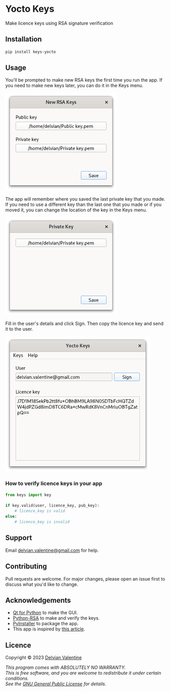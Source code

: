 # Yocto Keys

Make licence keys using RSA signature verification

## Installation

```bash
pip install keys-yocto
```

## Usage

You'll be prompted to make new RSA keys the first time you run the app.  If you need to make new keys later, you can do it in the Keys menu.

![New RSA keys](images/new_rsa_keys.png)

The app will remember where you saved the last private key that you made.  If you need to use a different key than the last one that you made or if you moved it, you can change the location of the key in the Keys menu.

![Private key](images/priv_key.png)

Fill in the user's details and click Sign.  Then copy the licence key and send it to the user.

![Main window](images/main.png)

### How to verify licence keys in your app

```python
from keys import key

if key.valid(user, licence_key, pub_key):
	# licence_key is valid
else:
	# licence_key is invalid
```

## Support

Email delvian.valentine@gmail.com for help.

## Contributing

Pull requests are welcome.  For major changes, please open an issue first to discuss what you'd like to change.

## Acknowledgements

*   [Qt for Python](https://wiki.qt.io/Qt_for_Python) to make the GUI.
*   [Python-RSA](https://stuvel.eu/software/rsa/) to make and verify the keys.
*   [PyInstaller](https://pyinstaller.org/en/stable/) to package the app.
*   This app is inspired by [this article](https://build-system.fman.io/generating-license-keys).

## Licence

Copyright © 2023  [Delvian Valentine](mailto:delvian.valentine@gmail.com)

_This program comes with ABSOLUTELY NO WARRANTY.  
This is free software, and you are welcome to redistribute it under certain conditions.  
See the [GNU General Public License](https://www.gnu.org/licenses/) for details._  
